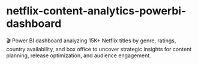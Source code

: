 # netflix-content-analytics-powerbi-dashboard
🎬 Power BI dashboard analyzing 15K+ Netflix titles by genre, ratings, country availability, and box office to uncover strategic insights for content planning, release optimization, and audience engagement.
